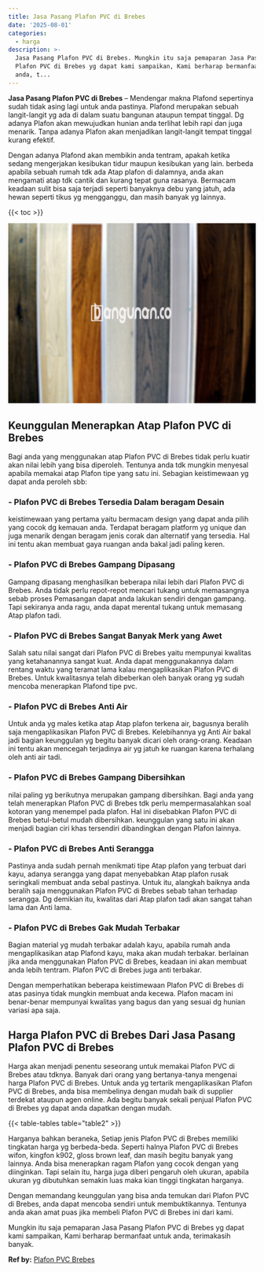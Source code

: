 ```yaml
---
title: Jasa Pasang Plafon PVC di Brebes
date: '2025-08-01'
categories:
  - harga
description: >-
  Jasa Pasang Plafon PVC di Brebes. Mungkin itu saja pemaparan Jasa Pasang
  Plafon PVC di Brebes yg dapat kami sampaikan, Kami berharap bermanfaat untuk
  anda, t...
---
```


**Jasa Pasang Plafon PVC di Brebes** – Mendengar makna Plafond sepertinya sudah tidak asing lagi untuk anda pastinya. Plafond merupakan sebuah langit-langit yg ada di dalam suatu bangunan ataupun tempat tinggal. Dg adanya Plafon akan mewujudkan hunian anda terlihat lebih rapi dan juga menarik. Tanpa adanya Plafon akan menjadikan langit-langit tempat tinggal kurang efektif.

Dengan adanya Plafond akan membikin anda tentram, apakah ketika sedang mengerjakan kesibukan tidur maupun kesibukan yang lain. berbeda apabila sebuah rumah tdk ada Atap plafon di dalamnya, anda akan mengamati atap tdk cantik dan kurang tepat guna rasanya. Bermacam keadaan sulit bisa saja terjadi seperti banyaknya debu yang jatuh, ada hewan seperti tikus yg mengganggu, dan masih banyak yg lainnya.

{{< toc >}}

![Jasa Pasang Plafon PVC di Brebes](/images/flafond-pvc-murah28.png)

## Keunggulan Menerapkan Atap Plafon PVC di Brebes

Bagi anda yang menggunakan atap Plafon PVC di Brebes tidak perlu kuatir akan nilai lebih yang bisa diperoleh. Tentunya anda tdk mungkin menyesal apabila memakai atap Plafon tipe yang satu ini. Sebagian keistimewaan yg dapat anda peroleh sbb:

### \- Plafon PVC di Brebes Tersedia Dalam beragam Desain

keistimewaan yang pertama yaitu bermacam design yang dapat anda pilih yang cocok dg kemauan anda. Terdapat beragam platform yg unique dan juga menarik dengan beragam jenis corak dan alternatif yang tersedia. Hal ini tentu akan membuat gaya ruangan anda bakal jadi paling keren.

### \- Plafon PVC di Brebes Gampang Dipasang

Gampang dipasang menghasilkan beberapa nilai lebih dari Plafon PVC di Brebes. Anda tidak perlu repot-repot mencari tukang untuk memasangnya sebab proses Pemasangan dapat anda lakukan sendiri dengan gampang. Tapi sekiranya anda ragu, anda dapat merental tukang untuk memasang Atap plafon tadi.

### \- Plafon PVC di Brebes Sangat Banyak Merk yang Awet

Salah satu nilai sangat dari Plafon PVC di Brebes yaitu mempunyai kwalitas yang ketahanannya sangat kuat. Anda dapat menggunakannya dalam rentang waktu yang teramat lama kalau mengaplikasikan Plafon PVC di Brebes. Untuk kwalitasnya telah dibeberkan oleh banyak orang yg sudah mencoba menerapkan Plafond tipe pvc.

### \- Plafon PVC di Brebes Anti Air

Untuk anda yg males ketika atap Atap plafon terkena air, bagusnya beralih saja mengaplikasikan Plafon PVC di Brebes. Kelebihannya yg Anti Air bakal jadi bagian keunggulan yg begitu banyak dicari oleh orang-orang. Keadaan ini tentu akan mencegah terjadinya air yg jatuh ke ruangan karena terhalang oleh anti air tadi.

### \- Plafon PVC di Brebes Gampang Dibersihkan

nilai paling yg berikutnya merupakan gampang dibersihkan. Bagi anda yang telah menerapkan Plafon PVC di Brebes tdk perlu mempermasalahkan soal kotoran yang menempel pada plafon. Hal ini disebabkan Plafon PVC di Brebes betul-betul mudah dibersihkan. keunggulan yang satu ini akan menjadi bagian ciri khas tersendiri dibandingkan dengan Plafon lainnya.

### \- Plafon PVC di Brebes Anti Serangga

Pastinya anda sudah pernah menikmati tipe Atap plafon yang terbuat dari kayu, adanya serangga yang dapat menyebabkan Atap plafon rusak seringkali membuat anda sebal pastinya. Untuk itu, alangkah baiknya anda beralih saja menggunakan Plafon PVC di Brebes sebab tahan terhadap serangga. Dg demikian itu, kwalitas dari Atap plafon tadi akan sangat tahan lama dan Anti lama.

### \- Plafon PVC di Brebes Gak Mudah Terbakar

Bagian material yg mudah terbakar adalah kayu, apabila rumah anda mengaplikasikan atap Plafond kayu, maka akan mudah terbakar. berlainan jika anda menggunakan Plafon PVC di Brebes, keadaan ini akan membuat anda lebih tentram. Plafon PVC di Brebes juga anti terbakar.

Dengan memperhatikan beberapa keistimewaan Plafon PVC di Brebes di atas pasinya tidak mungkin membuat anda kecewa. Plafon macam ini benar-benar mempunyai kwalitas yang bagus dan yang sesuai dg hunian variasi apa saja.

## Harga Plafon PVC di Brebes Dari Jasa Pasang Plafon PVC di Brebes

Harga akan menjadi penentu seseorang untuk memakai Plafon PVC di Brebes atau tdknya. Banyak dari orang yang bertanya-tanya mengenai harga Plafon PVC di Brebes. Untuk anda yg tertarik mengaplikasikan Plafon PVC di Brebes, anda bisa membelinya dengan mudah baik di supplier terdekat ataupun agen online. Ada begitu banyak sekali penjual Plafon PVC di Brebes yg dapat anda dapatkan dengan mudah.

{{< table-tables table="table2" >}}

Harganya bahkan beraneka, Setiap jenis Plafon PVC di Brebes memiliki tingkatan harga yg berbeda-beda. Seperti halnya Plafon PVC di Brebes wifon, kingfon k902, gloss brown leaf, dan masih begitu banyak yang lainnya. Anda bisa menerapkan ragam Plafon yang cocok dengan yang diinginkan. Tapi selain itu, harga juga diberi pengaruh oleh ukuran, apabila ukuran yg dibutuhkan semakin luas maka kian tinggi tingkatan harganya.

Dengan memandang keunggulan yang bisa anda temukan dari Plafon PVC di Brebes, anda dapat mencoba sendiri untuk membuktikannya. Tentunya anda akan amat puas jika membeli Plafon PVC di Brebes ini dari kami.

Mungkin itu saja pemaparan Jasa Pasang Plafon PVC di Brebes yg dapat kami sampaikan, Kami berharap bermanfaat untuk anda, terimakasih banyak.

**Ref by:** [Plafon PVC Brebes](https://id.wikipedia.org/wiki/Plafon)
